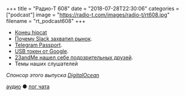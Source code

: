 +++
title = "Радио-Т 608"
date = "2018-07-28T22:30:06"
categories = ["podcast"]
image = "https://radio-t.com/images/radio-t/rt608.jpg"
filename = "rt_podcast608"
+++

- [Конец hipcat](https://www.atlassian.com/blog/announcements/new-atlassian-slack-partnership)
- [Почему Slack захватил рынок](https://zapier.com/blog/slack-versus-hipchat/).
- [Telegram Passport](https://telegram.org/blog/passport).
- [USB токен от Google](https://www.digitaltrends.com/computing/google-titan-security-key-eliminates-passwords/).
- [23andMe нашел себе подозрительных друзей](https://www.scientificamerican.com/article/23andme-is-sharing-genetic-data-with-drug-giant/).
- Темы наших слушателей

*Спонсор этого выпуска [DigitalOcean](https://www.digitalocean.com)*


[аудио](http://cdn.radio-t.com/rt_podcast608.mp3) ● [лог чата](http://chat.radio-t.com/logs/radio-t-608.html)
<audio src="http://cdn.radio-t.com/rt_podcast608.mp3" preload="none"></audio>
